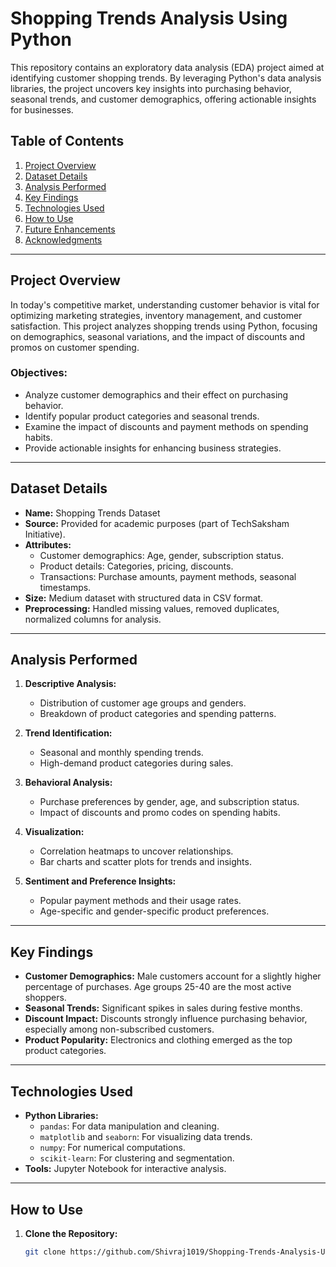 # Shopping Trends Analysis Using Python

This repository contains an exploratory data analysis (EDA) project aimed at identifying customer shopping trends. By leveraging Python's data analysis libraries, the project uncovers key insights into purchasing behavior, seasonal trends, and customer demographics, offering actionable insights for businesses.

## Table of Contents
1. [Project Overview](#project-overview)
2. [Dataset Details](#dataset-details)
3. [Analysis Performed](#analysis-performed)
4. [Key Findings](#key-findings)
5. [Technologies Used](#technologies-used)
6. [How to Use](#how-to-use)
7. [Future Enhancements](#future-enhancements)
8. [Acknowledgments](#acknowledgments)

---

## Project Overview

In today's competitive market, understanding customer behavior is vital for optimizing marketing strategies, inventory management, and customer satisfaction. This project analyzes shopping trends using Python, focusing on demographics, seasonal variations, and the impact of discounts and promos on customer spending.

### Objectives:
- Analyze customer demographics and their effect on purchasing behavior.
- Identify popular product categories and seasonal trends.
- Examine the impact of discounts and payment methods on spending habits.
- Provide actionable insights for enhancing business strategies.

---

## Dataset Details

- **Name:** Shopping Trends Dataset
- **Source:** Provided for academic purposes (part of TechSaksham Initiative).
- **Attributes:**
  - Customer demographics: Age, gender, subscription status.
  - Product details: Categories, pricing, discounts.
  - Transactions: Purchase amounts, payment methods, seasonal timestamps.
- **Size:** Medium dataset with structured data in CSV format.
- **Preprocessing:** Handled missing values, removed duplicates, normalized columns for analysis.

---

## Analysis Performed

1. **Descriptive Analysis:**
   - Distribution of customer age groups and genders.
   - Breakdown of product categories and spending patterns.

2. **Trend Identification:**
   - Seasonal and monthly spending trends.
   - High-demand product categories during sales.

3. **Behavioral Analysis:**
   - Purchase preferences by gender, age, and subscription status.
   - Impact of discounts and promo codes on spending habits.

4. **Visualization:**
   - Correlation heatmaps to uncover relationships.
   - Bar charts and scatter plots for trends and insights.

5. **Sentiment and Preference Insights:**
   - Popular payment methods and their usage rates.
   - Age-specific and gender-specific product preferences.

---

## Key Findings

- **Customer Demographics:** Male customers account for a slightly higher percentage of purchases. Age groups 25-40 are the most active shoppers.
- **Seasonal Trends:** Significant spikes in sales during festive months.
- **Discount Impact:** Discounts strongly influence purchasing behavior, especially among non-subscribed customers.
- **Product Popularity:** Electronics and clothing emerged as the top product categories.

---

## Technologies Used

- **Python Libraries:**
  - `pandas`: For data manipulation and cleaning.
  - `matplotlib` and `seaborn`: For visualizing data trends.
  - `numpy`: For numerical computations.
  - `scikit-learn`: For clustering and segmentation.
- **Tools:** Jupyter Notebook for interactive analysis.

---

## How to Use

1. **Clone the Repository:**
   ```bash
   git clone https://github.com/Shivraj1019/Shopping-Trends-Analysis-Using-Python.git
